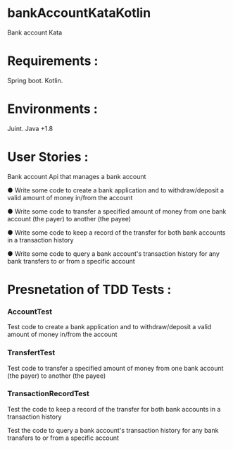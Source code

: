 # bankAccountKataKotlin
Bank account Kata

# Requirements : 

Spring boot.
Kotlin.

# Environments : 
Juint. 
Java +1.8

# User Stories :

Bank account Api that manages a bank account

● Write some code to create a bank application and to withdraw/deposit a valid
amount of money in/from the account

● Write some code to transfer a specified amount of money from one bank
account (the payer) to another (the payee)

● Write some code to keep a record of the transfer for both bank accounts in a
transaction history

● Write some code to query a bank account's transaction history for any bank
transfers to or from a specific account

# Presnetation of TDD Tests :

### AccountTest  

Test code to create a bank application and to withdraw/deposit a valid
amount of money in/from the account

### TransfertTest
Test code to transfer a specified amount of money from one bank
account (the payer) to another (the payee)

### TransactionRecordTest

Test the code to keep a record of the transfer for both bank accounts in a
transaction history

Test the  code to query a bank account's transaction history for any bank
transfers to or from a specific account
